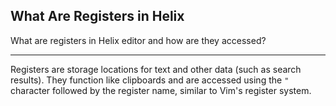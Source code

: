 ## What Are Registers in Helix

What are registers in Helix editor and how are they accessed?

---

Registers are storage locations for text and other data (such as search results). They function like clipboards and are accessed using the `"` character followed by the register name, similar to Vim's register system.

